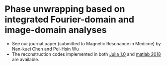 # Phase unwrapping based on integrated Fourier-domain and image-domain analyses
* See our journal paper (submitted to Magnetic Resonance in Medicne) by Nan-kuei Chen and Pei-Hsin Wu
* The reconstruction codes implemented in both [Julia 1.0](main_single_patchsize.jl) and [matlab 2018](main_single_patchsize.m) are available.
